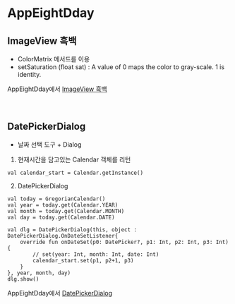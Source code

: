 # AppEightDday
## ImageView 흑백
- ColorMatrix 메서드를 이용
- setSaturation (float sat) : A value of 0 maps the color to gray-scale. 1 is identity.

AppEightDday에서 [ImageView 흑백](https://github.com/okrecords/AppEightDday/blob/779c8f96d90093bb45fb9c4e17b3c688c79310ad/app/src/main/java/com/okre/appeightdday/MainActivity.kt#L20)
<br/><br/><br/>

## DatePickerDialog
- 날짜 선택 도구 + Dialog
1. 현재시간을 담고있는 Calendar 객체를 리턴
```
val calendar_start = Calendar.getInstance()
```
2. DatePickerDialog
```
val today = GregorianCalendar()
val year = today.get(Calendar.YEAR)
val month = today.get(Calendar.MONTH)
val day = today.get(Calendar.DATE)

val dlg = DatePickerDialog(this, object : DatePickerDialog.OnDateSetListener{
    override fun onDateSet(p0: DatePicker?, p1: Int, p2: Int, p3: Int) {
        // set(year: Int, month: Int, date: Int)
        calendar_start.set(p1, p2+1, p3)
    }
}, year, month, day)
dlg.show()
```
AppEightDday에서 [DatePickerDialog](https://github.com/okrecords/AppEightDday/blob/779c8f96d90093bb45fb9c4e17b3c688c79310ad/app/src/main/java/com/okre/appeightdday/MainActivity.kt#L26)
